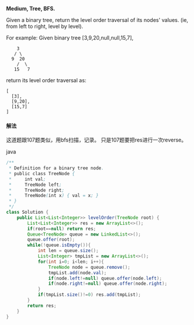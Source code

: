 **Medium,
Tree, BFS.**


Given a binary tree, return the level order traversal of its nodes' values. (ie, from left to right, level by level).

For example:
Given binary tree [3,9,20,null,null,15,7],
```
    3
   / \
  9  20
    /  \
   15   7
```
return its level order traversal as:
```
[
  [3],
  [9,20],
  [15,7]
]
```


#### 解法

这道题跟107题类似，用bfs扫描，记录。
只是107题要把res进行一次reverse。

java
```java
/**
 * Definition for a binary tree node.
 * public class TreeNode {
 *     int val;
 *     TreeNode left;
 *     TreeNode right;
 *     TreeNode(int x) { val = x; }
 * }
 */
class Solution {
    public List<List<Integer>> levelOrder(TreeNode root) {
        List<List<Integer>> res = new ArrayList<>();
        if(root==null) return res;
        Queue<TreeNode> queue = new LinkedList<>();
        queue.offer(root);
        while(!queue.isEmpty()){
            int len = queue.size();
            List<Integer> tmpList = new ArrayList<>();
            for(int i=0; i<len; i++){
                TreeNode node = queue.remove();
                tmpList.add(node.val);
                if(node.left!=null) queue.offer(node.left);
                if(node.right!=null) queue.offer(node.right);
            }
            if(tmpList.size()!=0) res.add(tmpList);
        }
        return res;
    }
}
```